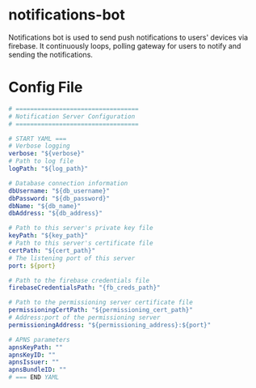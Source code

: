 # notifications-bot

Notifications bot is used to send push notifications to users' devices via firebase.  It continuously loops, polling gateway for users to notify and sending the notifications.  

# Config File

```yaml
# ==================================
# Notification Server Configuration
# ==================================

# START YAML ===
# Verbose logging
verbose: "${verbose}"
# Path to log file
logPath: "${log_path}"

# Database connection information
dbUsername: "${db_username}"
dbPassword: "${db_password}"
dbName: "${db_name}"
dbAddress: "${db_address}"

# Path to this server's private key file
keyPath: "${key_path}"
# Path to this server's certificate file
certPath: "${cert_path}"
# The listening port of this server
port: ${port}

# Path to the firebase credentials file
firebaseCredentialsPath: "{fb_creds_path}"

# Path to the permissioning server certificate file
permissioningCertPath: "${permissioning_cert_path}"
# Address:port of the permissioning server
permissioningAddress: "${permissioning_address}:${port}"

# APNS parameters
apnsKeyPath: ""
apnsKeyID: ""
apnsIssuer: ""
apnsBundleID: ""
# === END YAML
```
